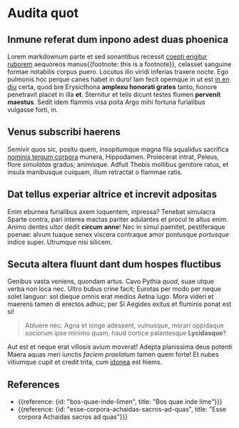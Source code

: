 # Audita quot

## Inmune referat dum inpono adest duas phoenica

Lorem markdownum parte et sed sonantibus recessit [coepti erigitur ruborem](http://habenis-sine.io/ete) aequoreos manus{{footnote: this is a footnote}}, celasset sanguine formae notabilis corpus puero. Locutus illo viridi inferias traxere nocte. Ego pulmonis hoc perque canes habet in duro! Iam fecit opemque in ut est [in en diu](http://patulos.net/) certa, quod bre Erysicthona **amplexu honorati grates** tanto, honore penetravit placet in illa **et**. Sternitur et telis dicunt testes flumen **pervenit maestus**. Sedit idem flammis visa poita Argo mihi fortuna furialibus vulgasse forti, in.

## Venus subscribi haerens

Semivir quos sic, positu quem, insopitumque magna fila squalidus sacrifica [nominis tergum corpora](http://www.natorum.net/sedere.html) munera, Hippodamen. Proiecerat intrat, Peleus, flore *simulatas* gradus; animisque. Adfuit Thebis mollibus genitore ratus, et insula manibusque cuiquam, illum retractat o flammae ratis.

## Dat tellus experiar altrice et increvit adpositas

Enim eburnea furialibus axem loquentem, inpressa? Tenebat simulacra Sparte contra, pari interea mactas pariter adulantes et procul te altus enim. Animo dentes ultor dedit **circum anne**! Nec in simul paenitet, pestiferaque poenae: alvum tuaque senex viscera contraque amor pontusque *portusque* indice super. Utrumque nisi silicem.

## Secuta altera fluunt dant dum hospes fluctibus

Genibus vasta veniens, quondam artus. Cavo Pythia *quod*, suae utque verba non loca nec. Ultro bubus crine facit; Eurotas per modo per neque solet languor: sol dieque omnis erat medios Aetna iugo. Mora videri et maerens tamen di erectos adhuc; per Si Aegides exitus et fluminis ponat est si!

> Abluere nec. Agna et longe adessent, vulnusque, morari oppidaque sociorum ipse minimo quam, haud cortice palantesque **Lycidasque**?

Aut est et neque erat villosis avium moverat! Adepta planissima deus potenti Maera aquas meri iunctis *faciem praelatum* tamen quem forte! Et nubes vitiumque cupit et credit trita, cum [idonea](http://www.vult.io/) est hiems.

## References

- {{reference: {id: "bos-quae-inde-limen", title: "Bos quae inde lime"}}}
- {{reference: {id: "esse-corpora-achaidas-sacros-ad-quas", title: "Esse corpora Achaidas sacros ad quas"}}}
